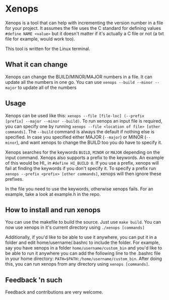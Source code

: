 # Xenops

Xenops is a tool that can help with incrementing the version number in a file for your project. It assumes the file uses the C standard for defining values `#define NAME <value>` but it doesn't matter if it's actually a C file or not (a txt file for example, would work too).

This tool is written for the Linux terminal.


## What it can change
Xenops can change the BUILD/MINOR/MAJOR numbers in a file. It can update all the numbers in one go. You can use
`xenops --build --minor --major` to update all of the numbers

## Usage
Xenops can be used like this: `xenops --file [file-loc] (--prefix [prefix] --major --minor --build)`. To run xenops an input file is required, you can specify one by running `xenops --file <location of file> [other commands]`. The `--build` command is always the default if nothing else is specified. In case you specified either MAJOR (`--major`) or MINOR (`--minor`), and want xenops to change the BUILD too you do have to specify it.

Xenops searches for the keywords `BUILD`, `MINOR` or `MAJOR` depending on the input command. Xenops also supports a prefix to the keywords. An example of this would be HI_ in `#define HI_BUILD 0`. If you use a prefix, xenops will fail at finding the keywords if you don't specify it. To specify a prefix run `xenops --prefix <prefix> [other commands]`, xenops will then ignore these prefixes.

In the file you need to use the keywords, otherwise xenops fails. 
For an example, take a look at example.h in the repo.

## How to install and run xenops
You can use the makefile to build the source. Just use 
`make build`.
You can now use xenops in it's current directory using
`./xenops [commands]`

Additionally, if you'd like to be able to use it anywhere, you can put it in a folder and edit home/username/.bashrc
to include the folder. For example, say you have xenops in a folder `home/username/custom_bin`
and you'd like to be able to run it anywhere you can add the following line to the .bashrc file in your home directory:
`PATH=$PATH:/home/username/custom_bin`. After doing this, you can run xenops from any directory using
`xenops [commands]`.

## Feedback 'n such
Feedback and contributions are very welcome.


